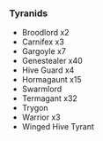
### Tyranids 

* Broodlord x2
* Carnifex x3
* Gargoyle x7
* Genestealer x40
* Hive Guard x4
* Hormagaunt x15
* Swarmlord
* Termagant x32
* Trygon 
* Warrior x3
* Winged Hive Tyrant 
